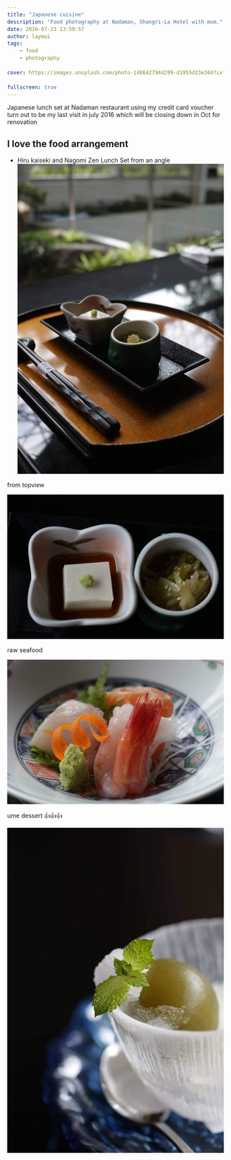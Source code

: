 ```yaml
---
title: "Japanese cuisine"
description: "Food photography at Nadaman, Shangri-La Hotel with mum."
date: 2016-07-23 13:59:57
author: laymui
tags:
    - food 
    - photography
    
cover: https://images.unsplash.com/photo-1486427944299-d1955d23e34d?ixlib=rb-1.2.1&ixid=eyJhcHBfaWQiOjEyMDd9&auto=format&fit=crop&w=1920&h=1080&q=80

fullscreen: true
---
```


Japanese lunch set at Nadaman restaurant using my credit card voucher
turn out to be my last visit in july 2016 which will be closing down in Oct for renovation 

## I love the food arrangement
- Hiru kaiseki and Nagomi Zen Lunch Set 
from an angle
![](../../../static/images/Food_1.jpg)

from topview

![](../../../static/images/Food_2.jpg)

raw seafood

![](../../../static/images/Food_3.jpg)

ume dessert 👍👍👍

![](../../../static/images/Food_4.jpg)
